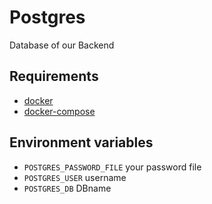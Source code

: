 # Postgres 
Database of our Backend

## Requirements
- [docker](https://docs.docker.com/get-docker/)
- [docker-compose](https://docs.docker.com/compose/install/)

## Environment variables
- `POSTGRES_PASSWORD_FILE` your password file
- `POSTGRES_USER` username
- `POSTGRES_DB` DBname 
